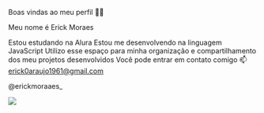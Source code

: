Boas vindas ao meu perfil 💙💙

Meu nome é Erick Moraes

Estou estudando na Alura
Estou me desenvolvendo na linguagem JavaScript
Utilizo esse espaço para minha organização e compartilhamento dos meu projetos desenvolvidos
Você pode entrar em contato comigo 📫
erick0araujo1961@gmail.com

@erickmoraaes_

![](https://camo.githubusercontent.com/ddf3d7c61be965f4cbc333db04f46abdc1e0b92fb4879e96cdb6f62ca09bb553/68747470733a2f2f7777772e6963656769662e636f6d2f77702d636f6e74656e742f75706c6f6164732f6963656769662d333535302e676966)
